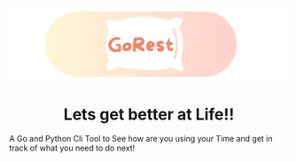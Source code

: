 ![Header](./GoRest.png)
<h1 align="center">Lets get better at Life!!</h1>
A Go and Python Cli Tool to See how are you using your Time and get in track of what you need to do next!
